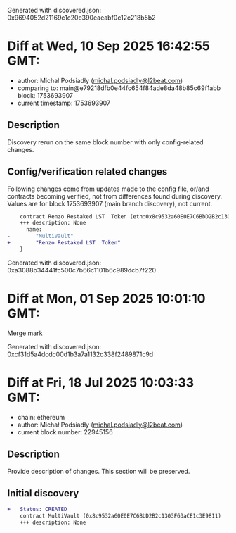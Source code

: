 Generated with discovered.json: 0x9694052d21169c1c20e390eaeabf0c12c218b5b2

# Diff at Wed, 10 Sep 2025 16:42:55 GMT:

- author: Michał Podsiadły (<michal.podsiadly@l2beat.com>)
- comparing to: main@e79218dfb0e44fc654f84ade8da48b85c69f1abb block: 1753693907
- current timestamp: 1753693907

## Description

Discovery rerun on the same block number with only config-related changes.

## Config/verification related changes

Following changes come from updates made to the config file,
or/and contracts becoming verified, not from differences found during
discovery. Values are for block 1753693907 (main branch discovery), not current.

```diff
    contract Renzo Restaked LST  Token (eth:0x8c9532a60E0E7C6BbD2B2c1303F63aCE1c3E9811) {
    +++ description: None
      name:
-        "MultiVault"
+        "Renzo Restaked LST  Token"
    }
```

Generated with discovered.json: 0xa3088b34441fc500c7b66c1101b6c989dcb7f220

# Diff at Mon, 01 Sep 2025 10:01:10 GMT:

Merge mark

Generated with discovered.json: 0xcf31d5a4dcdc00d1b3a7a1132c338f2489871c9d

# Diff at Fri, 18 Jul 2025 10:03:33 GMT:

- chain: ethereum
- author: Michał Podsiadły (<michal.podsiadly@l2beat.com>)
- current block number: 22945156

## Description

Provide description of changes. This section will be preserved.

## Initial discovery

```diff
+   Status: CREATED
    contract MultiVault (0x8c9532a60E0E7C6BbD2B2c1303F63aCE1c3E9811)
    +++ description: None
```

